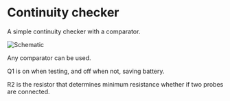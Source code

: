 # Continuity checker

A simple continuity checker with a comparator.

![Schematic](continuity-checker.svg)

Any comparator can be used.

Q1 is on when testing, and off when not, saving battery.

R2 is the resistor that determines minimum resistance whether if two probes
are connected.

